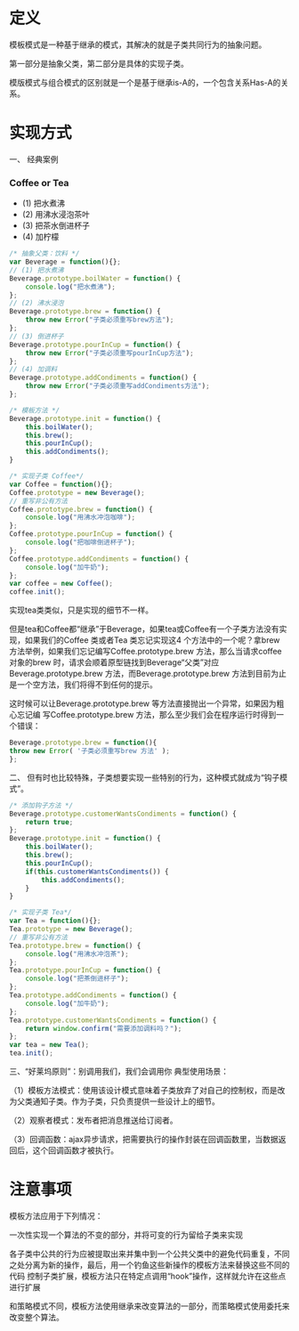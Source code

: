 # 定义
模板模式是一种基于继承的模式，其解决的就是子类共同行为的抽象问题。

第一部分是抽象父类，第二部分是具体的实现子类。

模版模式与组合模式的区别就是一个是基于继承is-A的，一个包含关系Has-A的关系。

# 实现方式
一、 经典案例
### Coffee or Tea 
* (1) 把水煮沸 
* (2) 用沸水浸泡茶叶 
* (3) 把茶水倒进杯子 
* (4) 加柠檬

```javaScript
/* 抽象父类：饮料 */
var Beverage = function(){};
// (1) 把水煮沸
Beverage.prototype.boilWater = function() {
    console.log("把水煮沸");
};
// (2) 沸水浸泡
Beverage.prototype.brew = function() {
    throw new Error("子类必须重写brew方法");
};
// (3) 倒进杯子
Beverage.prototype.pourInCup = function() {
    throw new Error("子类必须重写pourInCup方法");
};
// (4) 加调料
Beverage.prototype.addCondiments = function() {
    throw new Error("子类必须重写addCondiments方法");
};

/* 模板方法 */
Beverage.prototype.init = function() {
    this.boilWater();
    this.brew();
    this.pourInCup();
    this.addCondiments();
}

/* 实现子类 Coffee*/
var Coffee = function(){};
Coffee.prototype = new Beverage();
// 重写非公有方法
Coffee.prototype.brew = function() {
    console.log("用沸水冲泡咖啡");
};
Coffee.prototype.pourInCup = function() {
    console.log("把咖啡倒进杯子");
};
Coffee.prototype.addCondiments = function() {
    console.log("加牛奶");
};
var coffee = new Coffee();
coffee.init();
```

实现tea类类似，只是实现的细节不一样。

但是tea和Coffee都“继承”于Beverage，如果tea或Coffee有一个子类方法没有实现，如果我们的Coffee 类或者Tea 类忘记实现这4 个方法中的一个呢？拿brew 方法举例，如果我们忘记编写Coffee.prototype.brew 方法，那么当请求coffee 对象的brew 时，请求会顺着原型链找到Beverage“父类”对应Beverage.prototype.brew 方法，而Beverage.prototype.brew 方法到目前为止是一个空方法，我们将得不到任何的提示。

这时候可以让Beverage.prototype.brew 等方法直接抛出一个异常，如果因为粗心忘记编
写Coffee.prototype.brew 方法，那么至少我们会在程序运行时得到一个错误：
```javaScript
Beverage.prototype.brew = function(){
throw new Error( '子类必须重写brew 方法' );
};
```

二、 但有时也比较特殊，子类想要实现一些特别的行为，这种模式就成为“钩子模式”。
```javaScript
/* 添加钩子方法 */
Beverage.prototype.customerWantsCondiments = function() {
    return true;
};
Beverage.prototype.init = function() {
    this.boilWater();
    this.brew();
    this.pourInCup();
    if(this.customerWantsCondiments()) {
        this.addCondiments();
    }
}

/* 实现子类 Tea*/
var Tea = function(){};
Tea.prototype = new Beverage();
// 重写非公有方法
Tea.prototype.brew = function() {
    console.log("用沸水冲泡茶");
};
Tea.prototype.pourInCup = function() {
    console.log("把茶倒进杯子");
};
Tea.prototype.addCondiments = function() {
    console.log("加牛奶");
};
Tea.prototype.customerWantsCondiments = function() {
    return window.confirm("需要添加调料吗？");
};
var tea = new Tea();
tea.init();
```

三、“好莱坞原则”：别调用我们，我们会调用你
典型使用场景： 

（1）模板方法模式：使用该设计模式意味着子类放弃了对自己的控制权，而是改为父类通知子类。作为子类，只负责提供一些设计上的细节。 

（2）观察者模式：发布者把消息推送给订阅者。 

（3）回调函数：ajax异步请求，把需要执行的操作封装在回调函数里，当数据返回后，这个回调函数才被执行。

# 注意事项
模板方法应用于下列情况：

一次性实现一个算法的不变的部分，并将可变的行为留给子类来实现

各子类中公共的行为应被提取出来并集中到一个公共父类中的避免代码重复，不同之处分离为新的操作，最后，用一个钓鱼这些新操作的模板方法来替换这些不同的代码
控制子类扩展，模板方法只在特定点调用“hook”操作，这样就允许在这些点进行扩展

和策略模式不同，模板方法使用继承来改变算法的一部分，而策略模式使用委托来改变整个算法。
